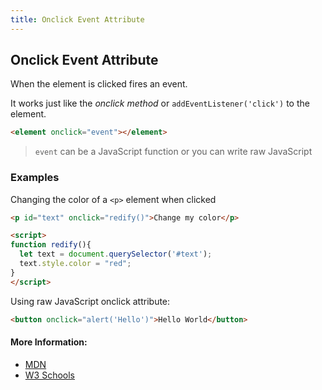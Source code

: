 ```yaml
---
title: Onclick Event Attribute
---
```


## Onclick Event Attribute

When the element is clicked fires an event. 

It works just like the *onclick method* or `addEventListener('click')` to the element.

```html
<element onclick="event"></element>
```
> `event` can be a JavaScript function or you can write raw JavaScript

### Examples

Changing the color of a ```<p>``` element when clicked

```html
<p id="text" onclick="redify()">Change my color</p>

<script>
function redify(){
  let text = document.querySelector('#text');
  text.style.color = "red";
}
</script>
```

Using raw JavaScript onclick attribute:

```html
<button onclick="alert('Hello')">Hello World</button>
```

#### More Information:

- [MDN](https://developer.mozilla.org/pt-BR/docs/Web/API/GlobalEventHandlers/onclick)
- [W3 Schools](https://www.w3schools.com/jsref/event_onclick.asp)
